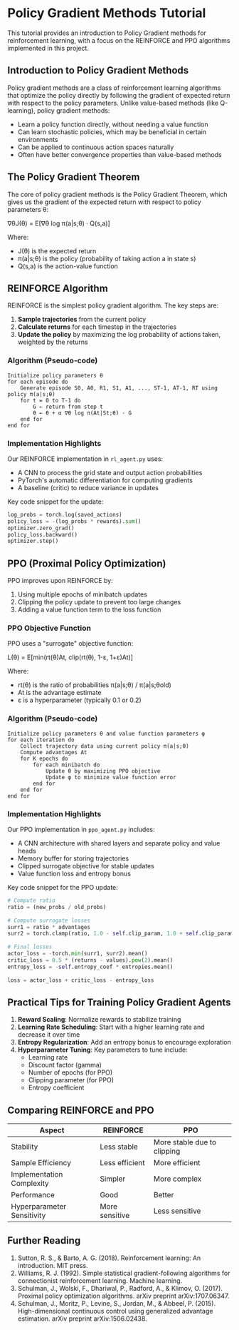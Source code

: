 # Policy Gradient Methods Tutorial

This tutorial provides an introduction to Policy Gradient methods for reinforcement learning, with a focus on the REINFORCE and PPO algorithms implemented in this project.

## Introduction to Policy Gradient Methods

Policy gradient methods are a class of reinforcement learning algorithms that optimize the policy directly by following the gradient of expected return with respect to the policy parameters. Unlike value-based methods (like Q-learning), policy gradient methods:

- Learn a policy function directly, without needing a value function
- Can learn stochastic policies, which may be beneficial in certain environments
- Can be applied to continuous action spaces naturally
- Often have better convergence properties than value-based methods

## The Policy Gradient Theorem

The core of policy gradient methods is the Policy Gradient Theorem, which gives us the gradient of the expected return with respect to policy parameters θ:

∇θJ(θ) = E[∇θ log π(a|s;θ) · Q(s,a)]

Where:
- J(θ) is the expected return
- π(a|s;θ) is the policy (probability of taking action a in state s)
- Q(s,a) is the action-value function

## REINFORCE Algorithm

REINFORCE is the simplest policy gradient algorithm. The key steps are:

1. **Sample trajectories** from the current policy
2. **Calculate returns** for each timestep in the trajectories
3. **Update the policy** by maximizing the log probability of actions taken, weighted by the returns

### Algorithm (Pseudo-code)

```
Initialize policy parameters θ
for each episode do
    Generate episode S0, A0, R1, S1, A1, ..., ST-1, AT-1, RT using policy π(a|s;θ)
    for t = 0 to T-1 do
        G ← return from step t
        θ ← θ + α ∇θ log π(At|St;θ) · G
    end for
end for
```

### Implementation Highlights

Our REINFORCE implementation in `rl_agent.py` uses:

- A CNN to process the grid state and output action probabilities
- PyTorch's automatic differentiation for computing gradients
- A baseline (critic) to reduce variance in updates

Key code snippet for the update:

```python
log_probs = torch.log(saved_actions)
policy_loss = -(log_probs * rewards).sum()
optimizer.zero_grad()
policy_loss.backward()
optimizer.step()
```

## PPO (Proximal Policy Optimization)

PPO improves upon REINFORCE by:

1. Using multiple epochs of minibatch updates
2. Clipping the policy update to prevent too large changes
3. Adding a value function term to the loss function

### PPO Objective Function

PPO uses a "surrogate" objective function:

L(θ) = E[min(rt(θ)At, clip(rt(θ), 1-ε, 1+ε)At)]

Where:
- rt(θ) is the ratio of probabilities π(a|s;θ) / π(a|s;θold)
- At is the advantage estimate
- ε is a hyperparameter (typically 0.1 or 0.2)

### Algorithm (Pseudo-code)

```
Initialize policy parameters θ and value function parameters φ
for each iteration do
    Collect trajectory data using current policy π(a|s;θ)
    Compute advantages At
    for K epochs do
        for each minibatch do
            Update θ by maximizing PPO objective
            Update φ to minimize value function error
        end for
    end for
end for
```

### Implementation Highlights

Our PPO implementation in `ppo_agent.py` includes:

- A CNN architecture with shared layers and separate policy and value heads
- Memory buffer for storing trajectories
- Clipped surrogate objective for stable updates
- Value function loss and entropy bonus

Key code snippet for the PPO update:

```python
# Compute ratio
ratio = (new_probs / old_probs)
            
# Compute surrogate losses
surr1 = ratio * advantages
surr2 = torch.clamp(ratio, 1.0 - self.clip_param, 1.0 + self.clip_param) * advantages
            
# Final losses
actor_loss = -torch.min(surr1, surr2).mean()
critic_loss = 0.5 * (returns - values).pow(2).mean()
entropy_loss = -self.entropy_coef * entropies.mean()
            
loss = actor_loss + critic_loss - entropy_loss
```

## Practical Tips for Training Policy Gradient Agents

1. **Reward Scaling**: Normalize rewards to stabilize training
2. **Learning Rate Scheduling**: Start with a higher learning rate and decrease it over time
3. **Entropy Regularization**: Add an entropy bonus to encourage exploration
4. **Hyperparameter Tuning**: Key parameters to tune include:
   - Learning rate
   - Discount factor (gamma)
   - Number of epochs (for PPO)
   - Clipping parameter (for PPO)
   - Entropy coefficient

## Comparing REINFORCE and PPO

| Aspect | REINFORCE | PPO |
|--------|-----------|-----|
| Stability | Less stable | More stable due to clipping |
| Sample Efficiency | Less efficient | More efficient |
| Implementation Complexity | Simpler | More complex |
| Performance | Good | Better |
| Hyperparameter Sensitivity | More sensitive | Less sensitive |

## Further Reading

1. Sutton, R. S., & Barto, A. G. (2018). Reinforcement learning: An introduction. MIT press.
2. Williams, R. J. (1992). Simple statistical gradient-following algorithms for connectionist reinforcement learning. Machine learning.
3. Schulman, J., Wolski, F., Dhariwal, P., Radford, A., & Klimov, O. (2017). Proximal policy optimization algorithms. arXiv preprint arXiv:1707.06347.
4. Schulman, J., Moritz, P., Levine, S., Jordan, M., & Abbeel, P. (2015). High-dimensional continuous control using generalized advantage estimation. arXiv preprint arXiv:1506.02438. 